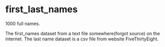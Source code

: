# first_last_names
1000 full names. 


The first_names dataset from a text file somewhere(forgot source) on the internet. The last name dataset is a csv file from website FiveThirtyEight. 